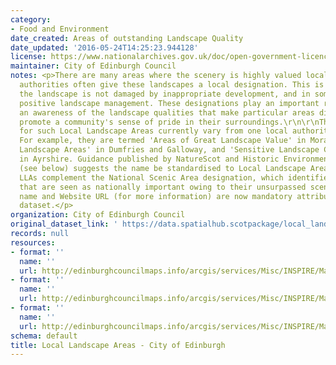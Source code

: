 ```yaml
---
category:
- Food and Environment
date_created: Areas of outstanding Landscape Quality
date_updated: '2016-05-24T14:25:23.944128'
license: https://www.nationalarchives.gov.uk/doc/open-government-licence/version/3/
maintainer: City of Edinburgh Council
notes: <p>There are many areas where the scenery is highly valued locally and local
  authorities often give these landscapes a local designation. This is to ensure that
  the landscape is not damaged by inappropriate development, and in some cases encourage
  positive landscape management. These designations play an important role in developing
  an awareness of the landscape qualities that make particular areas distinctive and
  promote a community's sense of pride in their surroundings.\r\n\r\nThe names used
  for such Local Landscape Areas currently vary from one local authority to another.
  For example, they are termed 'Areas of Great Landscape Value' in Moray, 'Special
  Landscape Areas' in Dumfries and Galloway, and 'Sensitive Landscape Character Areas'
  in Ayrshire. Guidance published by NatureScot and Historic Environment Scotland
  (see below) suggests the name be standardised to Local Landscape Areas (LLA) now.
  LLAs complement the National Scenic Area designation, which identifies those landscapes
  that are seen as nationally important owing to their unsurpassed scenery.\r\nhttps://www.nature.scot/professional-advice/protected-areas-and-species/protected-areas/local-designations/local-landscape-areas\r\n\r\nSite
  name and Website URL (for more information) are now mandatory attributes for this
  dataset.</p>
organization: City of Edinburgh Council
original_dataset_link: ' https://data.spatialhub.scotpackage/local_landscape_designation-ce'
records: null
resources:
- format: ''
  name: ''
  url: http://edinburghcouncilmaps.info/arcgis/services/Misc/INSPIRE/MapServer/WFSServer?request=GetCapabilities&service=WFS
- format: ''
  name: ''
  url: http://edinburghcouncilmaps.info/arcgis/services/Misc/INSPIRE/MapServer/WFSServer?request=GetCapabilities&service=WFS
- format: ''
  name: ''
  url: http://edinburghcouncilmaps.info/arcgis/services/Misc/INSPIRE/MapServer/WFSServer?request=GetCapabilities&service=WFS
schema: default
title: Local Landscape Areas - City of Edinburgh
---
```

